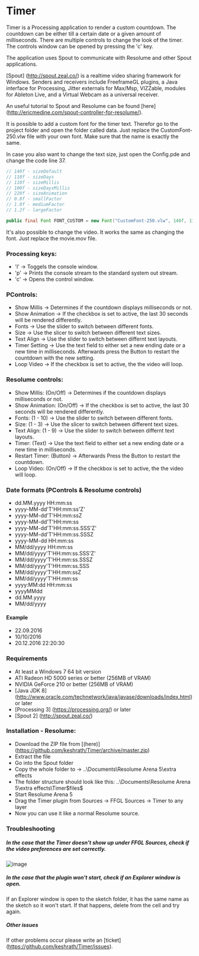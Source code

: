 # Timer

Timer is a Processing application to render a custom countdown. The countdown 
can be either till a certain date or a given amount of milliseconds. There are
multiple controls to change the look of the timer. The controls window can be
opened by pressing the 'c' key.

The application uses Spout to communicate with Resolume and other Spout applications.

[Spout] (http://spout.zeal.co/) is a realtime video sharing framework for Windows.
Senders and receivers include FreeframeGL plugins, a Java interface for Processing,
Jitter externals for Max/Msp, VIZZable, modules for Ableton Live, and a Virtual
Webcam as a universal receiver.

An useful tutorial to Spout and Resolume can be found [here] (http://ericmedine.com/spout-controller-for-resolume/).

It is possible to add a custom font for the timer text. Therefor go to the project
folder and open the folder called data. Just replace the CustomFont-250.vlw file
with your own font. Make sure that the name is exactly the same.

In case you also want to change the text size, just open the Config.pde and change
the code line 37.

```java
// 140f - sizeDefault
// 110f - sizeDays
// 110f - sizeMillis
// 100f - sizeDaysMillis
// 220f - sizeAnimation
// 0.8f - smallFactor
// 1.0f - mediumFactor
// 1.2f - largeFactor

public final Font FONT_CUSTOM = new Font("CustomFont-250.vlw", 140f, 110f, 110f, 100f, 220f, 0.8f, 1f, 1.2f);
```

It's also possible to change the video. It works the same as changing the font. Just replace the movie.mov file.

### Processing keys:

* 'l'   ->   Toggels the console window.
* 'p'   ->   Prints the console stream to the standard system out stream.
* 'c'   ->   Opens the control window.

### PControls:

* Show Millis     ->   Determines if the countdown displays milliseconds or not.
* Show Animation  ->   If the checkbox is set to active, the last 30 seconds will be rendered differently.
* Fonts           ->   Use the slider to switch between different fonts.
* Size            ->   Use the slicer to switch between different text sizes.
* Text Align      ->   Use the slider to switch between differnt text layouts.
* Timer Setting   ->   Use the text field to either set a new ending date or a new time in milliseconds. Afterwards press the Button to restart the countdown with the new setting.
* Loop Video      ->   If the checkbox is set to active, the the video will loop.

### Resolume controls:

* Show Millis: 		(On/Off)     ->   Determines if the countdown displays milliseconds or not.
* Show Animation:  	(On/Off)	 ->   If the checkbox is set to active, the last 30 seconds will be rendered differently.
* Fonts:			(1 - 10)     ->   Use the slider to switch between different fonts.
* Size:				(1 -  3)     ->   Use the slicer to switch between different text sizes.
* Text Align:		(1 -  9)     ->   Use the slider to switch between differnt text layouts.
* Timer:			(Text)		 ->   Use the text field to either set a new ending date or a new time in milliseconds.
* Restart Timer: 	(Button) 	 ->   Afterwards Press the Button to restart the countdown.
* Loop Video:		(On/Off)     ->   If the checkbox is set to active, the the video will loop.

### Date formats (PControls & Resolume controls)

* dd.MM.yyyy HH:mm:ss
* yyyy-MM-dd'T'HH:mm:ss'Z'
* yyyy-MM-dd'T'HH:mm:ssZ
* yyyy-MM-dd'T'HH:mm:ss
* yyyy-MM-dd'T'HH:mm:ss.SSS'Z'
* yyyy-MM-dd'T'HH:mm:ss.SSSZ
* yyyy-MM-dd HH:mm:ss
* MM/dd/yyyy HH:mm:ss
* MM/dd/yyyy'T'HH:mm:ss.SSS'Z'
* MM/dd/yyyy'T'HH:mm:ss.SSSZ 
* MM/dd/yyyy'T'HH:mm:ss.SSS
* MM/dd/yyyy'T'HH:mm:ssZ
* MM/dd/yyyy'T'HH:mm:ss
* yyyy:MM:dd HH:mm:ss
* yyyyMMdd
* dd.MM.yyyy
* MM/dd/yyyy

#### Example

* 22.09.2016
* 10/10/2016
* 20.12.2016 22:20:30

###  Requirements

* At least a Windows 7 64 bit version
* ATI Radeon HD 5000 series or better (256MB of VRAM)
* NVIDIA GeForce 210 or better (256MB of VRAM)
* [Java JDK 8] (http://www.oracle.com/technetwork/java/javase/downloads/index.html) or later
* [Processing 3] (https://processing.org/) or later
* [Spout 2] (http://spout.zeal.co/)

### Installation - Resolume:

* Download the ZIP file from [(here)] (https://github.com/keshrath/Timer/archive/master.zip)
* Extract the file
* Go into the Spout folder
* Copy the whole folder to -> ..\Documents\Resolume Arena 5\extra effects
* The folder structure should look like this: ..\Documents\Resolume Arena 5\extra effects\Timer\$files$
* Start Resolume Arena 5
* Drag the Timer plugin from Sources -> FFGL Sources -> Timer to any layer
* Now you can use it like a normal Resolume source.

### Troubleshooting

##### In the case that the Timer doesn't show up under FFGL Sources, check if the video preferences are set correctly.

![image](https://cloud.githubusercontent.com/assets/4851083/12148611/b3fcdfe8-b49f-11e5-93d4-c56586529043.jpg)

##### In the case that the plugin won't start, check if an Explorer window is open.

If an Explorer window is open to the sketch folder, it has the same name as the sketch so it won't start. If that
happens, delete from the cell and try again.

##### Other issues

If other problems occur please write an [ticket] (https://github.com/keshrath/Timer/issues).



